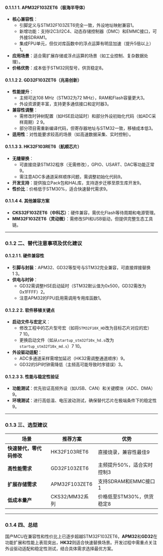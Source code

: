 #### 0.1.1.1 1. **APM32F103ZET6（极海半导体）**

- **核心兼容性**：
    - 引脚定义与STM32F103ZET6完全一致，外设地址映射兼容1。
    - 新增功能：支持I2C3/I2C4、动态存储控制器（DMC）和EMMC接口，可外接SDRAM1。
    - 集成FPU单元，但仅对库函数中的浮点运算有明显加速（提升5倍以上）1。
- **应用场景**：适合需扩展存储或浮点运算的场景（如工业控制、复杂数据处理）。
- **价格优势**：成本低于STM32同型号，供货稳定8。

#### 0.1.1.2 2. **GD32F103ZET6（兆易创新）**

- **性能提升**：
    - 主频可达108 MHz（STM32为72 MHz），RAM和Flash容量更大3。
    - 外设资源更丰富，支持更多通信接口和定时器3。
- **兼容性调整**：
    - 需修改时钟树配置（如HSE启动延时）和部分外设初始化代码（如ADC采样周期）2 9。
    - 部分项目需重新编译代码，但寄存器地址与STM32一致，移植成本低3。
- **适用性**：对性能要求较高的场景（如高速数据采集、实时控制）。

#### 0.1.1.3 3. **HK32F103RET6（航顺芯片）**

- **无缝替换**：
    - 可直接烧录STM32程序（无需修改），GPIO、USART、DAC等功能正常9。
    - 需注意ADC多通道采样顺序问题，需调整初始化代码9。
- **开发支持**：提供独立Pack包和HAL库，支持逐步迁移至原生库开发9。
- **性价比**：价格低于STM30%，适合快速替代需求9。

#### 0.1.1.4 4. **其他兼容方案**

- **CKS32F103ZET6（中科芯）**：硬件兼容，需优化Flash等待周期和电源管理。
- **MM32F103ZET6（灵动微）**：需修改SPI和USB驱动，但提供完整生态工具链。

---

### 0.1.2 二、替代注意事项及优化建议

#### 0.1.2.1 1. **硬件兼容性**

- **引脚与封装**：APM32、GD32等型号与STM32完全兼容，可直接焊接替换1 3。
- **供电与时钟**：
    - GD32需调整HSE启动延时（STM32默认值为0x500，GD32需改为0x1FFFF）2。
    - 注意APM32的FPU启用需调用专用库函数1。

#### 0.1.2.2 2. **软件移植关键点**

- **启动文件与宏定义**：
    - 修改工程中的芯片型号宏（如将`STM32F10X_HD`改为目标芯片对应的宏）7 10。
    - 更换启动文件（如从`startup_stm32f10x_hd.s`改为`startup_stm32f10x_md.s`）7 10。
- **外设驱动适配**：
    - ADC多通道采样需增加延迟（HK32需调整通道顺序）9。
    - GD32的SPI时钟需降低（主频高可能导致时序错误）3。

#### 0.1.2.3 3. **性能与稳定性验证**

- **功能测试**：优先验证高频外设（如USB、CAN）和关键模块（ADC、DMA）9。
- **环境测试**：进行高低温、电压波动测试，确保替代芯片在极端条件下的稳定性9。

---

### 0.1.3 三、选型建议

|**场景**|**推荐方案**|**优势**|
|---|---|---|
|**快速替代，零代码修改**|HK32F103RET6|直接烧录，兼容性最佳9|
|**高性能需求**|GD32F103ZET6|主频提升50%，适合实时控制3|
|**扩展存储需求**|APM32F103ZET6|支持SDRAM和EMMC接口1|
|**低成本量产**|CKS32/MM32系列|价格低至STM30%，供货稳定8|

---

### 0.1.4 四、总结

国产MCU在兼容性和性价比上已逐步超越STM32F103ZET6，**APM32**和**GD32**在功能扩展和性能上表现突出，**HK32**则适合快速替换场景。开发过程中需重点关注外设驱动适配和稳定性测试，结合具体需求选择最优方案。